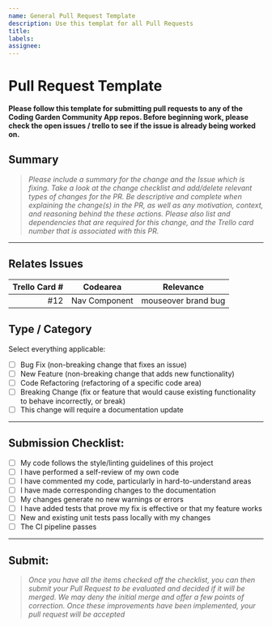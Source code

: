 ```yaml
---
name: General Pull Request Template
description: Use this templat for all Pull Requests
title:
labels:
assignee:
---
```


# Pull Request Template

**Please follow this template for submitting pull requests to any of the Coding
Garden Community App repos. Before beginning work, please check the open issues
/ trello to see if the issue is already being worked on.**

## Summary

>*Please include a summary for the change and the Issue which is fixing. Take a
>look at the change checklist and add/delete relevant types of changes for the
>PR. Be descriptive and complete when explaining the change(s) in the PR, as
>well as any motivation, context, and reasoning behind the these actions. Please
>also list and dependencies that are required for this change, and the Trello
>card number that is associated with this PR.*

---

## Relates Issues

| Trello Card # | Codearea      | Relevance           |
| ------------: | ------------- | ------------------- |
| #12           | Nav Component | mouseover brand bug |

## Type / Category

Select everything applicable:

- [ ] Bug Fix (non-breaking change that fixes an issue)
- [ ] New Feature (non-breaking change that adds new functionality)
- [ ] Code Refactoring (refactoring of a specific code area)
- [ ] Breaking Change (fix or feature that would cause existing functionality to
  behave incorrectly, or break)
- [ ] This change will require a documentation update

---

## Submission Checklist:

- [ ] My code follows the style/linting guidelines of this project
- [ ] I have performed a self-review of my own code
- [ ] I have commented my code, particularly in hard-to-understand areas
- [ ] I have made corresponding changes to the documentation
- [ ] My changes generate no new warnings or errors
- [ ] I have added tests that prove my fix is effective or that my feature works
- [ ] New and existing unit tests pass locally with my changes
- [ ] The CI pipeline passes

---

## Submit:
>*Once you have all the items checked off the checklist, you can then submit
>your Pull Request to be evaluated and decided if it will be merged. We may deny
>the initial merge and offer a few points of correction. Once these improvements
>have been implemented, your pull request will be accepted*
